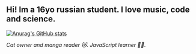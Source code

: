 ## Hi! Im a 16yo russian student. I love music, code and science.
[![Anurag's GitHub stats](https://github-readme-stats.vercel.app/api?username=thendrxie&show_icons=true&theme=buefy&count_private=true&cache_seconds=1800)](https://github.com/anuraghazra/github-readme-stats)

*Cat owner and manga reader :heart_eyes_cat:. JavaScript learner :man_technologist:.*
